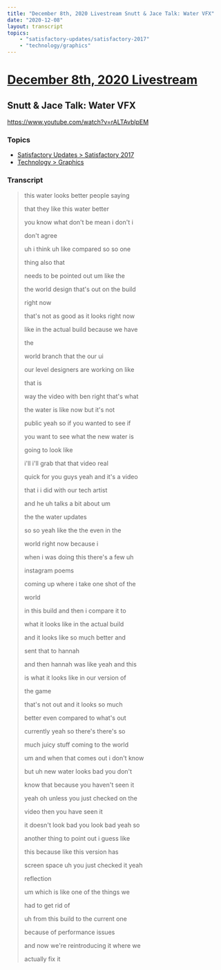 ```yaml
---
title: "December 8th, 2020 Livestream Snutt & Jace Talk: Water VFX"
date: "2020-12-08"
layout: transcript
topics:
    - "satisfactory-updates/satisfactory-2017"
    - "technology/graphics"
---
```

# [December 8th, 2020 Livestream](../2020-12-08.md)
## Snutt & Jace Talk: Water VFX
https://www.youtube.com/watch?v=rALTAvblpEM

### Topics
* [Satisfactory Updates > Satisfactory 2017](../topics/satisfactory-updates/satisfactory-2017.md)
* [Technology > Graphics](../topics/technology/graphics.md)

### Transcript

> this water looks better people saying
>
> that they like this water better
>
> you know what don't be mean i don't i
>
> don't agree
>
> uh i think uh like compared so so one
>
> thing also that
>
> needs to be pointed out um like the
>
> the world design that's out on the build
>
> right now
>
> that's not as good as it looks right now
>
> like in the actual build because we have
>
> the
>
> world branch that the our ui
>
> our level designers are working on like
>
> that is
>
> way the video with ben right that's what
>
> the water is like now but it's not
>
> public yeah so if you wanted to see if
>
> you want to see what the new water is
>
> going to look like
>
> i'll i'll grab that that video real
>
> quick for you guys yeah and it's a video
>
> that i i did with our tech artist
>
> and he uh talks a bit about um
>
> the the water updates
>
> so so yeah like the the even in the
>
> world right now because i
>
> when i was doing this there's a few uh
>
> instagram poems
>
> coming up where i take one shot of the
>
> world
>
> in this build and then i compare it to
>
> what it looks like in the actual build
>
> and it looks like so much better and
>
> sent that to hannah
>
> and then hannah was like yeah and this
>
> is what it looks like in our version of
>
> the game
>
> that's not out and it looks so much
>
> better even compared to what's out
>
> currently yeah so there's there's so
>
> much juicy stuff coming to the world
>
> um and when that comes out i don't know
>
> but uh new water looks bad you don't
>
> know that because you haven't seen it
>
> yeah oh unless you just checked on the
>
> video then you have seen it
>
> it doesn't look bad you look bad yeah so
>
> another thing to point out i guess like
>
> this because like this version has
>
> screen space uh you just checked it yeah
>
> reflection
>
> um which is like one of the things we
>
> had to get rid of
>
> uh from this build to the current one
>
> because of performance issues
>
> and now we're reintroducing it where we
>
> actually fix it
>
